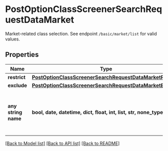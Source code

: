 # PostOptionClassScreenerSearchRequestDataMarket

Market-related class selection. See endpoint `/basic/market/list` for valid values.

## Properties
Name | Type | Description | Notes
------------ | ------------- | ------------- | -------------
**restrict** | [**PostOptionClassScreenerSearchRequestDataMarketRestrict**](PostOptionClassScreenerSearchRequestDataMarketRestrict.md) |  | [optional] 
**exclude** | [**PostOptionClassScreenerSearchRequestDataMarketExclude**](PostOptionClassScreenerSearchRequestDataMarketExclude.md) |  | [optional] 
**any string name** | **bool, date, datetime, dict, float, int, list, str, none_type** | any string name can be used but the value must be the correct type | [optional]

[[Back to Model list]](../README.md#documentation-for-models) [[Back to API list]](../README.md#documentation-for-api-endpoints) [[Back to README]](../README.md)


